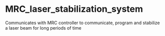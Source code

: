 # MRC_laser_stabilization_system
Communicates with MRC controller to communicate, program and stabilize a laser beam for long periods of time
